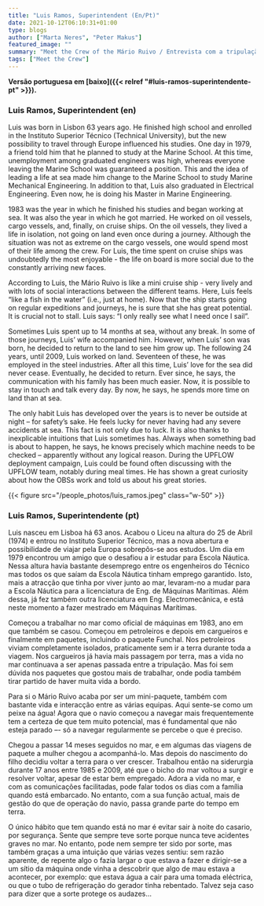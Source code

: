 ```yaml
---
title: "Luis Ramos, Superintendent (En/Pt)"
date: 2021-10-12T06:10:31+01:00
type: blogs
author: ["Marta Neres", "Peter Makus"]
featured_image: ""
summary: "Meet the Crew of the Mário Ruivo / Entrevista com a tripulação do Mário Ruivo"
tags: ["Meet the Crew"]
---
```


**Versão portuguesa em [baixo]({{< relref "#luis-ramos-superintendente-pt" >}}).**

### Luis Ramos, Superintendent (en)

Luis was born in Lisbon 63 years ago.  He finished high school and enrolled in the Instituto Superior Técnico (Technical University), but the new possibility to travel through Europe influenced his studies. One day in 1979, a friend told him that he planned to study at the Marine School. At this time, unemployment among graduated engineers was high, whereas everyone leaving the Marine School was guaranteed a position. This and the idea of leading a life at sea made him change to the Marine School to study Marine Mechanical Engineering. In addition to that, Luis also graduated in Electrical Engineering. Even now, he is doing his Master in Marine Engineering.

1983 was the year in which he finished his studies and began working at sea. It was also the year in which he got married. He worked on oil vessels, cargo vessels, and, finally, on cruise ships. On the oil vessels, they lived a life in isolation, not going on land even once during a journey. Although the situation was not as extreme on the cargo vessels, one would spend most of their life among the crew. For Luis, the time spent on cruise ships was undoubtedly the most enjoyable - the life on board is more social due to the constantly arriving new faces.

According to Luis, the Mário Ruivo is like a mini cruise ship - very lively and with lots of social interactions between the different teams. Here, Luis feels “like a fish in the water” (i.e., just at home). Now that the ship starts going on regular expeditions and journeys, he is sure that she has great potential. It is crucial not to stall. Luis says: “I only really see what I need once I sail”.

Sometimes Luis spent up to 14 months at sea, without any break. In some of those journeys, Luis’ wife accompanied him. However, when Luis’ son was born, he decided to return to the land to see him grow up. The following 24 years, until 2009, Luis worked on land. Seventeen of these, he was employed in the steel industries. After all this time, Luis’ love for the sea did never cease. Eventually, he decided to return. Ever since, he says, the communication with his family has been much easier. Now, it is possible to stay in touch and talk every day. By now, he says, he spends more time on land than at sea.

The only habit Luis has developed over the years is to never be outside at night – for safety’s sake. He feels lucky for never having had any severe accidents at sea. This fact is not only due to luck. It is also thanks to inexplicable intuitions that Luis sometimes has. Always when something bad is about to happen, he says, he knows precisely which machine needs to be checked – apparently without any logical reason.
During the UPFLOW deployment campaign, Luis could be found often discussing with the UPFLOW team, notably during meal times. He has shown a great curiosity about how the OBSs work and told us about his great stories.

{{< figure src="/people_photos/luis_ramos.jpeg" class=”w-50“ >}}

### Luis Ramos, Superintendente (pt)

Luis nasceu em Lisboa há 63 anos. Acabou o Liceu na altura do 25 de Abril (1974) e entrou no Instituto Superior Técnico, mas a nova abertura e possibilidade de viajar pela Europa sobrepôs-se aos estudos. Um dia em 1979 encontrou um amigo que o desafiou a ir estudar para Escola Náutica. Nessa altura havia bastante desemprego entre os engenheiros do Técnico mas todos os que saíam da Escola Náutica tinham emprego garantido. Isto, mais a atracção que tinha por viver junto ao mar, levaram-no a mudar para a Escola Náutica para a licenciatura de Eng. de Máquinas Marítimas. Além dessa, já fez também outra licenciatura em Eng. Electromecânica, e está neste momento a fazer mestrado em Máquinas Marítimas.

Começou a trabalhar no mar como oficial de máquinas em 1983, ano em que também se casou. Começou em petroleiros e depois em cargueiros e finalmente em paquetes, incluindo o paquete Funchal. Nos petroleiros viviam completamente isolados, praticamente sem ir a terra durante toda a viagem. Nos cargueiros já havia mais passagem por terra, mas a vida no mar continuava a ser apenas passada entre a tripulação. Mas foi sem dúvida nos paquetes que gostou mais de trabalhar, onde podia também tirar partido de haver muita vida a bordo.

Para si o Mário Ruivo acaba por ser um mini-paquete, também com bastante vida e interacção entre as várias equipas. Aqui sente-se como um peixe na água! Agora que o navio começou a navegar mais frequentemente tem a certeza de que tem muito potencial, mas é fundamental que não esteja parado –- só a navegar regularmente se percebe o que é preciso.

Chegou a passar 14 meses seguidos no mar, e em algumas das viagens de paquete a mulher chegou a acompanhá-lo. Mas depois do nascimento do filho decidiu voltar a terra para o ver crescer. Trabalhou então na siderurgia durante 17 anos entre 1985 e 2009, até que o bicho do mar voltou a surgir e resolver voltar, apesar de estar bem empregado. Adora a vida no mar, e com as comunicações facilitadas, pode falar todos os dias com a família quando está embarcado. No entanto, com a sua função actual, mais de gestão do que de operação do navio, passa grande parte do tempo em terra.

O único hábito que tem quando está no mar é evitar sair à noite do casario, por segurança. Sente que sempre teve sorte porque nunca teve acidentes graves no mar. No entanto, pode nem sempre ter sido por sorte, mas também graças a uma intuição que várias vezes sentiu: sem razão aparente, de repente algo o fazia largar o que estava a fazer e dirigir-se a um sítio da máquina onde vinha a descobrir que algo de mau estava a acontecer, por exemplo: que estava água a cair para uma tomada eléctrica, ou que o tubo de refrigeração do gerador tinha rebentado. Talvez seja caso para dizer que a sorte protege os audazes…
